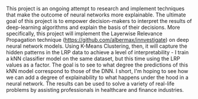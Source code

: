 This project is an ongoing attempt to research and implement techniques that make the outcome of neural networks more explainable. The ultimate goal of this project is to empower decision-makers to interpret the results of deep-learning algorithms and explain the basis of their decisions. More specifically, this project will implement the Layerwise Relevance Propagation technique (https://github.com/albermax/innvestigate) on deep neural network models. Using K-Means Clustering, then, it will capture the hidden patterns in the LRP data to achieve a level of interpretability - I train a kNN classifier model on the same dataset, but this time using the LRP values as a factor. The goal is to see to what degree the predictions of this kNN model correspond to those of the DNN. I short, I'm hoping to see how we can add a degree of explainability to what happens under the hood in a neural network. The results can be used to solve a variety of real-life problems by assisting professionals in healthcare and finance industries.
